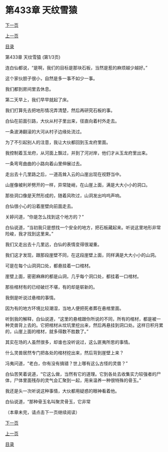 <h1>第433章   天纹雪猿</h1>
            <div><p><a href="./1297_%E7%AC%AC433%E7%AB%A0_%E5%A4%A9%E7%BA%B9%E9%9B%AA%E7%8C%BF.md">下一页</a></p><p><a href="./1295_%E7%AC%AC432%E7%AB%A0_%E5%BC%BA%E6%95%8C.md">上一页</a></p><p><a href="../">目录</a></p></div>
            <div><p>第433章   天纹雪猿 (第1/3页)</p><p>连白仙都说，“是啊，我们的目标是那块石板，当然是惹的麻烦越少越好。”</p><p>这个家伙胆子很小，自然是多一事不如少一事。</p><p>我们都到房间里去休息。</p><p>第二天早上，我们早早就起了床。</p><p>我们打算先去把地形情况弄清楚，然后再研究石板的事。</p><p>白仙在前面引路，大伙从村子里出来，径直向着村外走去。</p><p>一条波涛翻滚的大河从村子边缘处流过。</p><p>为了不引起别人的注意，我让大伙都回到玉龙府里面。</p><p>我控制着玉龙府，从河面上飘过，并到了河对岸，他们才从玉龙府里出来。</p><p>一条弯弯曲曲的小路向着山里伸展过去。</p><p>走出去十几里路之后，一道高耸入云的山崖出现在视野当中。</p><p>山崖像被利斧劈开的一样，异常陡峭，在山崖上面，满是大大小小的洞口。</p><p>那些洞口像是天然形成的，随着风吹过，山洞发出呜呜声响。</p><p>白仙很小心的沿着崖壁向前面走去。</p><p>关婷问道，“你是怎么找到这个地方的？”</p><p>白仙说道，“当初我只是想找一个安全的地方，把石板藏起来。听说这里地形非常险峻，我才找到这里来。”</p><p>我们又走出去十几里远，白仙的表情变得很凝重。</p><p>我们这才发现，跟那段崖壁不同，在这段崖壁上面，同样满是大大小小的山洞。</p><p>可是在每个山洞洞口处，都悬挂着一口棺材。</p><p>崖壁上面，密密麻麻的都是山洞，几乎每个洞口处，都挂着一口棺材。</p><p>那些棺材有的已经破烂不堪，有的却是崭新的。</p><p>我倒是听说过悬棺的事情。</p><p>因为有的地方环境比较潮湿，当地人便把死者葬在悬棺里面。</p><p>听到我的解释，白仙说道，“这里的悬棺跟你所说的不同，所有的棺材，都是被一种灵兽背上去的。它把棺材从坟坑里挖出来，然后再悬挂到洞口处。这样日积月累的，山崖上面的棺材，就多得数不胜数了。”</p><p>其实在场的人虽然很多，却谁也没听说过，这么匪夷所思的事情。</p><p>什么灵兽居然专门把各处的棺材挖出来，然后背到崖壁上来？</p><p>冯夷问道，“老白，你有没有搞错？世上哪有这么古怪的灵兽？”</p><p>白仙苦笑着说道，“它这么做，当然有它的道理。它到各处去收集实力较强者的尸体，尸体里面残存的灵气会汇聚到一起，用来温养一种很特殊的骨玉。”</p><p>我还是头一次听说这种事情，大伙都用疑惑的眼神看着他。</p><p>白仙说道，“那种骨玉名叫聚灵骨玉，它非常</p><p>（本章未完，请点击下一页继续阅读）</p></div>
            <div><p><a href="./1297_%E7%AC%AC433%E7%AB%A0_%E5%A4%A9%E7%BA%B9%E9%9B%AA%E7%8C%BF.md">下一页</a></p><p><a href="./1295_%E7%AC%AC432%E7%AB%A0_%E5%BC%BA%E6%95%8C.md">上一页</a></p><p><a href="../">目录</a></p></div>